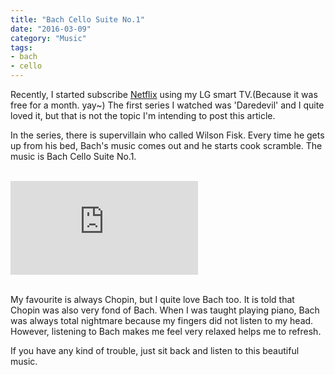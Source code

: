 ```yaml
---
title: "Bach Cello Suite No.1"
date: "2016-03-09"
category: "Music"
tags:
- bach
- cello
---
```

Recently, I started subscribe [Netflix](https://netflix.com) using my LG smart TV.(Because it was free for a month. yay~) The first series I watched was 'Daredevil' and I quite loved it, but that is not the topic I'm intending to post this article.

In the series, there is supervillain who called Wilson Fisk. Every time he gets up from his bed, Bach's music comes out and he starts cook scramble. The music is Bach Cello Suite No.1.

<br>
<div class="embed-responsive embed-responsive-16by9"><iframe src="https://www.youtube.com/embed/PCicM6i59_I" frameborder="0" allowfullscreen></iframe></div>
<br>

My favourite is always Chopin, but I quite love Bach too. It is told that Chopin was also very fond of Bach. When I was taught playing piano, Bach was always total nightmare because my fingers did not listen to my head. However, listening to Bach makes me feel very relaxed helps me to refresh.

If you have any kind of trouble, just sit back and listen to this beautiful music.